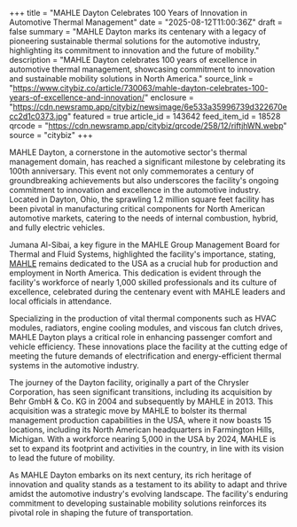+++
title = "MAHLE Dayton Celebrates 100 Years of Innovation in Automotive Thermal Management"
date = "2025-08-12T11:00:36Z"
draft = false
summary = "MAHLE Dayton marks its centenary with a legacy of pioneering sustainable thermal solutions for the automotive industry, highlighting its commitment to innovation and the future of mobility."
description = "MAHLE Dayton celebrates 100 years of excellence in automotive thermal management, showcasing commitment to innovation and sustainable mobility solutions in North America."
source_link = "https://www.citybiz.co/article/730063/mahle-dayton-celebrates-100-years-of-excellence-and-innovation/"
enclosure = "https://cdn.newsramp.app/citybiz/newsimage/6e533a35996739d322670ecc2d1c0373.jpg"
featured = true
article_id = 143642
feed_item_id = 18528
qrcode = "https://cdn.newsramp.app/citybiz/qrcode/258/12/riftjhWN.webp"
source = "citybiz"
+++

<p>MAHLE Dayton, a cornerstone in the automotive sector's thermal management domain, has reached a significant milestone by celebrating its 100th anniversary. This event not only commemorates a century of groundbreaking achievements but also underscores the facility's ongoing commitment to innovation and excellence in the automotive industry. Located in Dayton, Ohio, the sprawling 1.2 million square feet facility has been pivotal in manufacturing critical components for North American automotive markets, catering to the needs of internal combustion, hybrid, and fully electric vehicles.</p><p>Jumana Al-Sibai, a key figure in the MAHLE Group Management Board for Thermal and Fluid Systems, highlighted the facility's importance, stating, <a href='https://www.mahle.com' rel='nofollow' target='_blank'>MAHLE</a> remains dedicated to the USA as a crucial hub for production and employment in North America. This dedication is evident through the facility's workforce of nearly 1,000 skilled professionals and its culture of excellence, celebrated during the centenary event with MAHLE leaders and local officials in attendance.</p><p>Specializing in the production of vital thermal components such as HVAC modules, radiators, engine cooling modules, and viscous fan clutch drives, MAHLE Dayton plays a critical role in enhancing passenger comfort and vehicle efficiency. These innovations place the facility at the cutting edge of meeting the future demands of electrification and energy-efficient thermal systems in the automotive industry.</p><p>The journey of the Dayton facility, originally a part of the Chrysler Corporation, has seen significant transitions, including its acquisition by Behr GmbH & Co. KG in 2004 and subsequently by MAHLE in 2013. This acquisition was a strategic move by MAHLE to bolster its thermal management production capabilities in the USA, where it now boasts 15 locations, including its North American headquarters in Farmington Hills, Michigan. With a workforce nearing 5,000 in the USA by 2024, MAHLE is set to expand its footprint and activities in the country, in line with its vision to lead the future of mobility.</p><p>As MAHLE Dayton embarks on its next century, its rich heritage of innovation and quality stands as a testament to its ability to adapt and thrive amidst the automotive industry's evolving landscape. The facility's enduring commitment to developing sustainable mobility solutions reinforces its pivotal role in shaping the future of transportation.</p>